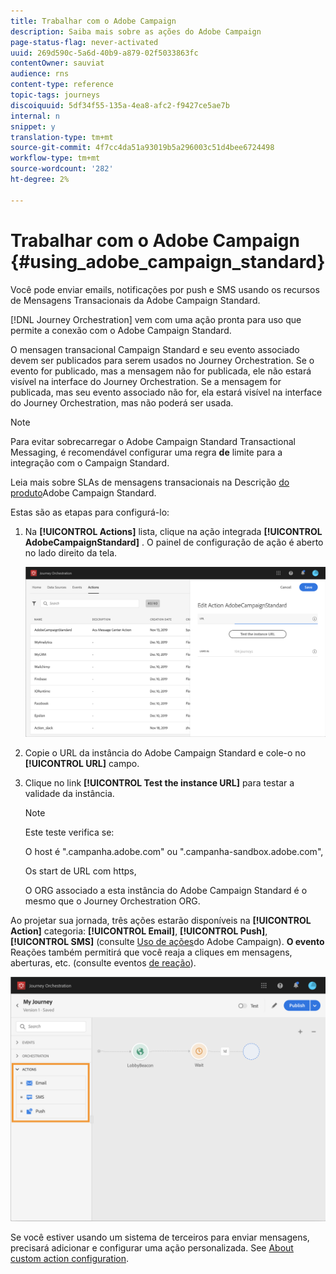 ```yaml
---
title: Trabalhar com o Adobe Campaign
description: Saiba mais sobre as ações do Adobe Campaign
page-status-flag: never-activated
uuid: 269d590c-5a6d-40b9-a879-02f5033863fc
contentOwner: sauviat
audience: rns
content-type: reference
topic-tags: journeys
discoiquuid: 5df34f55-135a-4ea8-afc2-f9427ce5ae7b
internal: n
snippet: y
translation-type: tm+mt
source-git-commit: 4f7cc4da51a93019b5a296003c51d4bee6724498
workflow-type: tm+mt
source-wordcount: '282'
ht-degree: 2%

---
```



# Trabalhar com o Adobe Campaign {#using_adobe_campaign_standard}

Você pode enviar emails, notificações por push e SMS usando os recursos de Mensagens Transacionais da Adobe Campaign Standard.

[!DNL Journey Orchestration] vem com uma ação pronta para uso que permite a conexão com o Adobe Campaign Standard.

O mensagen transacional Campaign Standard e seu evento associado devem ser publicados para serem usados no Journey Orchestration. Se o evento for publicado, mas a mensagem não for publicada, ele não estará visível na interface do Journey Orchestration. Se a mensagem for publicada, mas seu evento associado não for, ela estará visível na interface do Journey Orchestration, mas não poderá ser usada.

>[!NOTE]
>
>Para evitar sobrecarregar o Adobe Campaign Standard Transactional Messaging, é recomendável configurar uma regra **de** limite para a integração com o Campaign Standard.
>
>Leia mais sobre SLAs de mensagens transacionais na Descrição [do produto](https://helpx.adobe.com/legal/product-descriptions/campaign-standard.html)Adobe Campaign Standard.

Estas são as etapas para configurá-lo:

1. Na **[!UICONTROL Actions]** lista, clique na ação integrada **[!UICONTROL AdobeCampaignStandard]** . O painel de configuração de ação é aberto no lado direito da tela.

   ![](../assets/actioncampaign.png)

1. Copie o URL da instância do Adobe Campaign Standard e cole-o no **[!UICONTROL URL]** campo.

1. Clique no link **[!UICONTROL Test the instance URL]** para testar a validade da instância.

   >[!NOTE]
   >
   >Este teste verifica se:
   >
   >O host é &quot;.campanha.adobe.com&quot; ou &quot;.campanha-sandbox.adobe.com&quot;,
   >
   >Os start de URL com https,
   >
   >O ORG associado a esta instância do Adobe Campaign Standard é o mesmo que o Journey Orchestration ORG.

Ao projetar sua jornada, três ações estarão disponíveis na **[!UICONTROL Action]** categoria: **[!UICONTROL Email]**, **[!UICONTROL Push]**, **[!UICONTROL SMS]** (consulte [Uso de ações](../building-journeys/using-adobe-campaign-actions.md)do Adobe Campaign). **O evento** Reações também permitirá que você reaja a cliques em mensagens, aberturas, etc. (consulte eventos [de reação](../building-journeys/reaction-events.md)).

![](../assets/journey58.png)

Se você estiver usando um sistema de terceiros para enviar mensagens, precisará adicionar e configurar uma ação personalizada. See [About custom action configuration](../action/about-custom-action-configuration.md).
